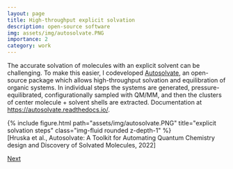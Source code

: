 ```yaml
---
layout: page
title: High-throughput explicit solvation
description: open-source software
img: assets/img/autosolvate.PNG
importance: 2
category: work
---
```


The accurate solvation of molecules with an explicit solvent can be challenging. To make this easier, I codeveloped <a href="https://github.com/Liu-group/AutoSolvate">Autosolvate</a>, an open-source package which allows high-throughput solvation and equilibration of organic systems. In individual steps the systems are generated, pressure-equilibrated, configurationally sampled with QM/MM, and then the clusters of center molecule + solvent shells are extracted. Documentation at <a href="https://autosolvate.readthedocs.io/">https://autosolvate.readthedocs.io/</a>. 

<div class="row justify-content-sm-center">
    <div class="col-sm-6 mt-3 mt-md-0">
        {% include figure.html path="assets/img/autosolvate.PNG" title="explicit solvation steps" class="img-fluid rounded z-depth-1" %}
    </div>

</div>

<div class="caption"> [Hruska et al., Autosolvate: A Toolkit for Automating Quantum Chemistry design and Discovery of Solvated Molecules, 2022]
</div>

[Next](../4_project)
